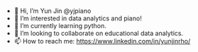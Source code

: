 - 👋 Hi, I’m Yun Jin @yjpiano
- 👀 I’m interested in data analytics and piano!
- 🌱 I’m currently learning python.
- 💞️ I’m looking to collaborate on educational data analytics.
- 📫 How to reach me: https://www.linkedin.com/in/yunjinrho/

<!---
yjpiano/yjpiano is a ✨ special ✨ repository because its `README.md` (this file) appears on your GitHub profile.
You can click the Preview link to take a look at your changes.
--->
